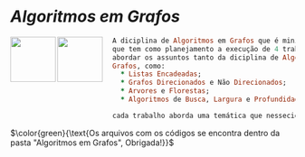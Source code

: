 # _Algoritmos em Grafos_
<html>
  <img align="left" height="80" width="80"
    src="https://orig00.deviantart.net/b251/f/2016/057/d/6/_runningpixels_by_virev-d9t6vr8.gif"
></img>
  <img align="left" height="80" width="80"
    src="https://miro.medium.com/v2/resize:fit:640/1*SICganhibeJlFogOCFob1Q.gif"
></img> 
</html>

  ```ruby
    A diciplina de Algoritmos em Grafos que é minitrada pelo professor Silvio Boss,
    que tem como planejamento a execução de 4 trabalhos, que visa,
    abordar os assuntos tanto da diciplina de Algoritmos 2 quanto Algoritmos em
    Grafos, como:
      * Listas Encadeadas;
      * Grafos Direcionados e Não Direcionados;
      * Arvores e Florestas;
      * Algoritmos de Busca, Largura e Profundidade.

    cada trabalho aborda uma temática que nessecida do domínio destas habilidades!
```

$\color{green}{\text{Os arquivos com os códigos se encontra dentro da pasta "Algoritmos em Grafos", Obrigada!}}$
